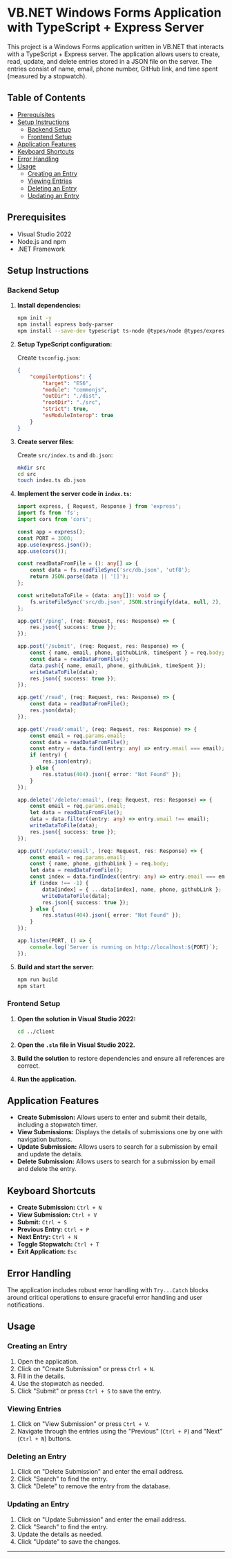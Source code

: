 # VB.NET Windows Forms Application with TypeScript + Express Server

This project is a Windows Forms application written in VB.NET that interacts with a TypeScript + Express server. The application allows users to create, read, update, and delete entries stored in a JSON file on the server. The entries consist of name, email, phone number, GitHub link, and time spent (measured by a stopwatch).

## Table of Contents

- [Prerequisites](#prerequisites)
- [Setup Instructions](#setup-instructions)
  - [Backend Setup](#backend-setup)
  - [Frontend Setup](#frontend-setup)
- [Application Features](#application-features)
- [Keyboard Shortcuts](#keyboard-shortcuts)
- [Error Handling](#error-handling)
- [Usage](#usage)
  - [Creating an Entry](#creating-an-entry)
  - [Viewing Entries](#viewing-entries)
  - [Deleting an Entry](#deleting-an-entry)
  - [Updating an Entry](#updating-an-entry)

## Prerequisites

- Visual Studio 2022
- Node.js and npm
- .NET Framework

## Setup Instructions

### Backend Setup

1. **Install dependencies:**

    ```sh
    npm init -y
    npm install express body-parser
    npm install --save-dev typescript ts-node @types/node @types/express
    ```

2. **Setup TypeScript configuration:**

    Create `tsconfig.json`:

    ```json
    {
        "compilerOptions": {
            "target": "ES6",
            "module": "commonjs",
            "outDir": "./dist",
            "rootDir": "./src",
            "strict": true,
            "esModuleInterop": true
        }
    }
    ```

3. **Create server files:**

    Create `src/index.ts` and `db.json`:

    ```sh
    mkdir src
    cd src
    touch index.ts db.json
    ```

4. **Implement the server code in `index.ts`:**

    ```typescript
    import express, { Request, Response } from 'express';
    import fs from 'fs';
    import cors from 'cors';

    const app = express();
    const PORT = 3000;
    app.use(express.json());
    app.use(cors());

    const readDataFromFile = (): any[] => {
        const data = fs.readFileSync('src/db.json', 'utf8');
        return JSON.parse(data || '[]');
    };

    const writeDataToFile = (data: any[]): void => {
        fs.writeFileSync('src/db.json', JSON.stringify(data, null, 2), 'utf8');
    };

    app.get('/ping', (req: Request, res: Response) => {
        res.json({ success: true });
    });

    app.post('/submit', (req: Request, res: Response) => {
        const { name, email, phone, githubLink, timeSpent } = req.body;
        const data = readDataFromFile();
        data.push({ name, email, phone, githubLink, timeSpent });
        writeDataToFile(data);
        res.json({ success: true });
    });

    app.get('/read', (req: Request, res: Response) => {
        const data = readDataFromFile();
        res.json(data);
    });

    app.get('/read/:email', (req: Request, res: Response) => {
        const email = req.params.email;
        const data = readDataFromFile();
        const entry = data.find((entry: any) => entry.email === email);
        if (entry) {
            res.json(entry);
        } else {
            res.status(404).json({ error: "Not Found" });
        }
    });

    app.delete('/delete/:email', (req: Request, res: Response) => {
        const email = req.params.email;
        let data = readDataFromFile();
        data = data.filter((entry: any) => entry.email !== email);
        writeDataToFile(data);
        res.json({ success: true });
    });

    app.put('/update/:email', (req: Request, res: Response) => {
        const email = req.params.email;
        const { name, phone, githubLink } = req.body;
        let data = readDataFromFile();
        const index = data.findIndex((entry: any) => entry.email === email);
        if (index !== -1) {
            data[index] = { ...data[index], name, phone, githubLink };
            writeDataToFile(data);
            res.json({ success: true });
        } else {
            res.status(404).json({ error: "Not Found" });
        }
    });

    app.listen(PORT, () => {
        console.log(`Server is running on http://localhost:${PORT}`);
    });
    ```

5. **Build and start the server:**

    ```sh
    npm run build
    npm start
    ```

### Frontend Setup

1. **Open the solution in Visual Studio 2022:**

    ```sh
    cd ../client
    ```

2. **Open the `.sln` file in Visual Studio 2022.**

3. **Build the solution** to restore dependencies and ensure all references are correct.

4. **Run the application.**

## Application Features

- **Create Submission:** Allows users to enter and submit their details, including a stopwatch timer.
- **View Submissions:** Displays the details of submissions one by one with navigation buttons.
- **Update Submission:** Allows users to search for a submission by email and update the details.
- **Delete Submission:** Allows users to search for a submission by email and delete the entry.

## Keyboard Shortcuts

- **Create Submission:** `Ctrl + N`
- **View Submission:** `Ctrl + V`
- **Submit:** `Ctrl + S`
- **Previous Entry:** `Ctrl + P`
- **Next Entry:** `Ctrl + N`
- **Toggle Stopwatch:** `Ctrl + T`
- **Exit Application:** `Esc`

## Error Handling

The application includes robust error handling with `Try...Catch` blocks around critical operations to ensure graceful error handling and user notifications.

## Usage

### Creating an Entry

1. Open the application.
2. Click on "Create Submission" or press `Ctrl + N`.
3. Fill in the details.
4. Use the stopwatch as needed.
5. Click "Submit" or press `Ctrl + S` to save the entry.

### Viewing Entries

1. Click on "View Submission" or press `Ctrl + V`.
2. Navigate through the entries using the "Previous" (`Ctrl + P`) and "Next" (`Ctrl + N`) buttons.

### Deleting an Entry

1. Click on "Delete Submission" and enter the email address.
2. Click "Search" to find the entry.
3. Click "Delete" to remove the entry from the database.

### Updating an Entry

1. Click on "Update Submission" and enter the email address.
2. Click "Search" to find the entry.
3. Update the details as needed.
4. Click "Update" to save the changes.

---
